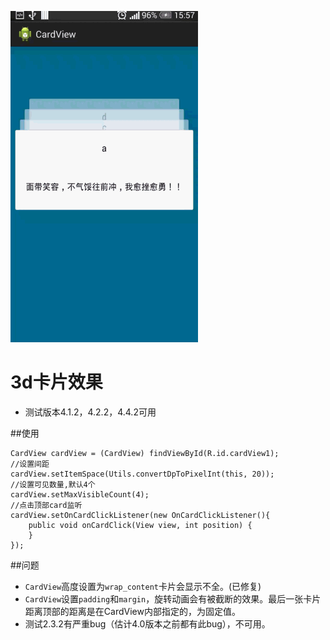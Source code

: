 ![效果图](capture.gif)


3d卡片效果
=======

- 测试版本4.1.2，4.2.2，4.4.2可用

##使用


	CardView cardView = (CardView) findViewById(R.id.cardView1);
	//设置间距
	cardView.setItemSpace(Utils.convertDpToPixelInt(this, 20));
	//设置可见数量,默认4个
	cardView.setMaxVisibleCount(4);
	//点击顶部card监听
	cardView.setOnCardClickListener(new OnCardClickListener(){
		public void onCardClick(View view, int position) {
		}
	});


##问题

- `CardView`高度设置为`wrap_content`卡片会显示不全。(已修复)
- `CardView`设置`padding`和`margin`，旋转动画会有被截断的效果。最后一张卡片距离顶部的距离是在CardView内部指定的，为固定值。
- 测试2.3.2有严重bug（估计4.0版本之前都有此bug），不可用。

